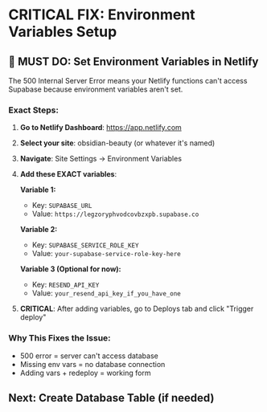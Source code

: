 # CRITICAL FIX: Environment Variables Setup

## 🚨 MUST DO: Set Environment Variables in Netlify

The 500 Internal Server Error means your Netlify functions can't access Supabase because environment variables aren't set.

### Exact Steps:

1. **Go to Netlify Dashboard**: https://app.netlify.com
2. **Select your site**: obsidian-beauty (or whatever it's named)
3. **Navigate**: Site Settings → Environment Variables
4. **Add these EXACT variables**:

   **Variable 1:**
   - Key: `SUPABASE_URL`
   - Value: `https://legzoryphvodcovbzxpb.supabase.co`

   **Variable 2:** 
   - Key: `SUPABASE_SERVICE_ROLE_KEY`
   - Value: `your-supabase-service-role-key-here`

   **Variable 3 (Optional for now):**
   - Key: `RESEND_API_KEY` 
   - Value: `your_resend_api_key_if_you_have_one`

5. **CRITICAL**: After adding variables, go to Deploys tab and click "Trigger deploy"

### Why This Fixes the Issue:
- 500 error = server can't access database
- Missing env vars = no database connection
- Adding vars + redeploy = working form

## Next: Create Database Table (if needed)